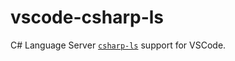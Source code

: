 # vscode-csharp-ls

C# Language Server [`csharp-ls`](https://github.com/razzmatazz/csharp-language-server) support for VSCode.
